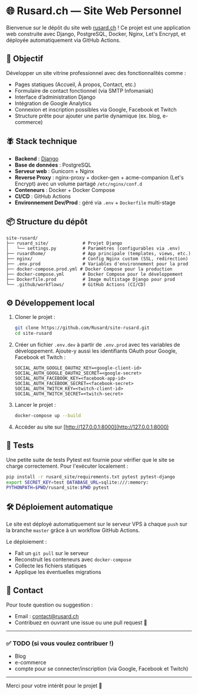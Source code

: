 # 🌐 Rusard.ch — Site Web Personnel

Bienvenue sur le dépôt du site web [rusard.ch](https://rusard.ch) ! Ce projet est une application web construite avec Django, PostgreSQL, Docker, Nginx, Let's Encrypt, et déployée automatiquement via GitHub Actions.

## 🚀 Objectif

Développer un site vitrine professionnel avec des fonctionnalités comme :

* Pages statiques (Accueil, À propos, Contact, etc.)
* Formulaire de contact fonctionnel (via SMTP Infomaniak)
* Interface d’administration Django
* Intégration de Google Analytics
* Connexion et inscription possibles via Google, Facebook et Twitch
* Structure prête pour ajouter une partie dynamique (ex. blog, e-commerce)

## 🪰 Stack technique

* **Backend** : [Django](https://www.djangoproject.com/)
* **Base de données** : PostgreSQL
* **Serveur web** : Gunicorn + Nginx
* **Reverse Proxy** : nginx-proxy + docker-gen + acme-companion (Let's Encrypt) avec un volume partagé `/etc/nginx/conf.d`
* **Conteneurs** : Docker + Docker Compose
* **CI/CD** : GitHub Actions
* **Environnement Dev/Prod** : géré via `.env` + `Dockerfile` multi-stage

## 📦 Structure du dépôt

```
site-rusard/
├── rusard_site/             # Projet Django
│   └── settings.py          # Paramètres (configurables via .env)
├── rusardhome/              # App principale (templates, views, etc.)
├── nginx/                   # Config Nginx custom (SSL, redirection)
├── .env.prod                # Variables d'environnement pour la prod
├── docker-compose.prod.yml # Docker Compose pour la production
├── docker-compose.yml       # Docker Compose pour le développement
├── Dockerfile.prod          # Image multistage Django pour prod
└── .github/workflows/       # GitHub Actions (CI/CD)
```

## ⚙️ Développement local

1. Cloner le projet :

   ```bash
   git clone https://github.com/Rusard/site-rusard.git
   cd site-rusard
   ```

2. Créer un fichier `.env.dev` à partir de `.env.prod` avec tes variables de développement.
   Ajoute-y aussi les identifiants OAuth pour Google, Facebook et Twitch :

   ```env
   SOCIAL_AUTH_GOOGLE_OAUTH2_KEY=<google-client-id>
   SOCIAL_AUTH_GOOGLE_OAUTH2_SECRET=<google-secret>
   SOCIAL_AUTH_FACEBOOK_KEY=<facebook-app-id>
   SOCIAL_AUTH_FACEBOOK_SECRET=<facebook-secret>
   SOCIAL_AUTH_TWITCH_KEY=<twitch-client-id>
   SOCIAL_AUTH_TWITCH_SECRET=<twitch-secret>
   ```

3. Lancer le projet :

   ```bash
   docker-compose up --build
   ```

4. Accéder au site sur [http://127.0.0.1:8000](http://127.0.0.1:8000)

## 🧪 Tests

Une petite suite de tests Pytest est fournie pour vérifier que le site se
charge correctement. Pour l'exécuter localement :

```bash
pip install -r rusard_site/requirements.txt pytest pytest-django
export SECRET_KEY=test DATABASE_URL=sqlite:///:memory:
PYTHONPATH=$PWD/rusard_site:$PWD pytest
```

## 🛠️ Déploiement automatique

Le site est déployé automatiquement sur le serveur VPS à chaque `push` sur la branche `master` grâce à un workflow GitHub Actions.

Le déploiement :

* Fait un `git pull` sur le serveur
* Reconstruit les conteneurs avec `docker-compose`
* Collecte les fichiers statiques
* Applique les éventuelles migrations

## 📩 Contact

Pour toute question ou suggestion :

* Email : [contact@rusard.ch](mailto:contact@rusard.ch)
* Contribuez en ouvrant une issue ou une pull request 🙌

---

### ✅ TODO (si vous voulez contribuer !)

* Blog
* e-commerce
* compte pour se connecter/inscription (via Google, Facebook et Twitch)

---

Merci pour votre intérêt pour le projet 🙏
